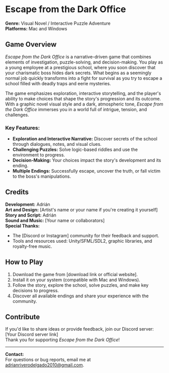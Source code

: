 # Escape from the Dark Office

**Genre:** Visual Novel / Interactive Puzzle Adventure  
**Platforms:** Mac and Windows  

## Game Overview  
*Escape from the Dark Office* is a narrative-driven game that combines elements of investigation, puzzle-solving, and decision-making. You play as a young employee at a prestigious school, where you soon discover that your charismatic boss hides dark secrets. What begins as a seemingly normal job quickly transforms into a fight for survival as you try to escape a school filled with deadly traps and eerie mysteries.

The game emphasizes exploration, interactive storytelling, and the player's ability to make choices that shape the story's progression and its outcome. With a graphic novel visual style and a dark, atmospheric tone, *Escape from the Dark Office* immerses you in a world full of intrigue, tension, and challenges.

### Key Features:
- **Exploration and Interactive Narrative:** Discover secrets of the school through dialogues, notes, and visual clues.  
- **Challenging Puzzles:** Solve logic-based riddles and use the environment to progress.  
- **Decision-Making:** Your choices impact the story's development and its ending.  
- **Multiple Endings:** Successfully escape, uncover the truth, or fall victim to the boss's manipulations.  

## Credits  
**Development:** Adrián  
**Art and Design:** [Artist's name or your name if you're creating it yourself]  
**Story and Script:** Adrián  
**Sound and Music:** [Your name or collaborators]  
**Special Thanks:**  
- The [Discord or Instagram] community for their feedback and support.  
- Tools and resources used: Unity/SFML/SDL2, graphic libraries, and royalty-free music.  

## How to Play  
1. Download the game from [download link or official website].  
2. Install it on your system (compatible with Mac and Windows).  
3. Follow the story, explore the school, solve puzzles, and make key decisions to progress.  
4. Discover all available endings and share your experience with the community.  

## Contribute  
If you'd like to share ideas or provide feedback, join our Discord server: [Your Discord server link]  
Thank you for supporting *Escape from the Dark Office*!  

---

**Contact:**  
For questions or bug reports, email me at adrianriverodelgado2010@gmail.com.  